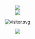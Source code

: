 
<div align="center">
<a href="https://discordapp.com/users/erdwpe"><img align="center" src="https://discord.c99.nl/widget/theme-3/356315685527355393.png"/></a>
</div>
<div align="center">
<img align="center" src="https://cardivo.vercel.app/api?name=Erdwpe&description=Hi,I%27m%20erdwpe,%20I%27m%20Just%20An%20%20Ordinary%20Person%20Who%20Wants%20To%20Continue%20To%20Grow%20In%20The%20World%20Of%20Technology&image=https://avatars.githubusercontent.com/erdwpe&usqp=CAU&backgroundColor=%23ecf0f1&instagram=@erdwpe&github=erdwpe&pattern=ticTacToe&colorPattern=%23eaeaea&site=erdwpe.com"/>
</div> 
<p align="center">
<img src="https://moe-counter.glitch.me/get/@erdwpe?theme=rule34" alt="visitor.svg">
</p>

<p align="center">
  <a href="https://github.com/erdwpe"><img src="https://github-readme-stats.vercel.app/api/top-langs?username=erdwpe&bg_color=30,e96443,904e95&title_color=fff&text_color=fff&hide_border=true&hide_title=false&show_icons=true&layout=compact&langs_count=10" /></a>
</p>

